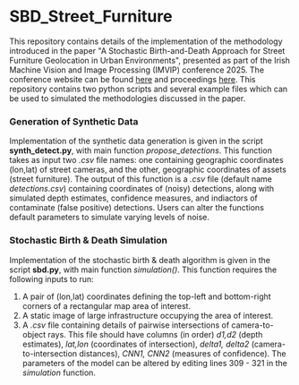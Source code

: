 # SBD_Street_Furniture
This repository contains details of the implementation of the methodology introduced in the paper "A Stochastic Birth-and-Death Approach for Street Furniture Geolocation in Urban Environments", presented as part of the Irish Machine Vision and Image Processing (IMVIP) conference 2025. The conference website can be found [here](https://imvipconference.github.io/) and proceedings [here](https://pure.ulster.ac.uk/en/publications/proceedings-of-the-irish-machine-vision-and-image-processing-conf-4). This repository contains two python scripts and several example files which can be used to simulated the methodologies discussed in the paper.

### Generation of Synthetic Data
Implementation of the synthetic data generation is given in the script **synth_detect.py**, with main function *propose_detections*. This function takes as input two *.csv* file names: one containing geographic coordinates (lon,lat) of street cameras, and the other, geographic coordinates of assets (street furniture). The output of this function is a *.csv* file (default name *detections.csv*) containing coordinates of (noisy) detections, along with simulated depth estimates, confidence measures, and indiactors of contaminate (false positive) detections. Users can alter the functions default parameters to simulate varying levels of noise.  

### Stochastic Birth & Death Simulation
Implementation of the stochastic birth & death algorithm is given in the script **sbd.py**, with main function *simulation()*. This function requires the following inputs to run:
1) A pair of (lon,lat) coordinates defining the top-left and bottom-right corners of a rectangular map area of interest.
2) A static image of large infrastructure occupying the area of interest.
3) A *.csv* file containing details of pairwise intersections of camera-to-object rays. This file should have columns (in order) *d1,d2* (depth estimates), *lat,lon* (coordinates of intersection), *delta1, delta2* (camera-to-intersection distances), *CNN1, CNN2* (measures of confidence).
The parameters of the model can be altered by editing lines 309 - 321 in the *simulation* function.
